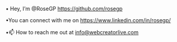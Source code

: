 • Hey, I’m @RoseGP https://github.com/rosegp

•You can connect with me on https://www.linkedin.com/in/rosegp/

•📫 How to reach me out at info@webcreatorlive.com

<!---
RoseGP/RoseGP is a ✨ special ✨ repository because its `README.md` (this file) appears on your GitHub profile.
You can click the Preview link to take a look at your changes.
--->
